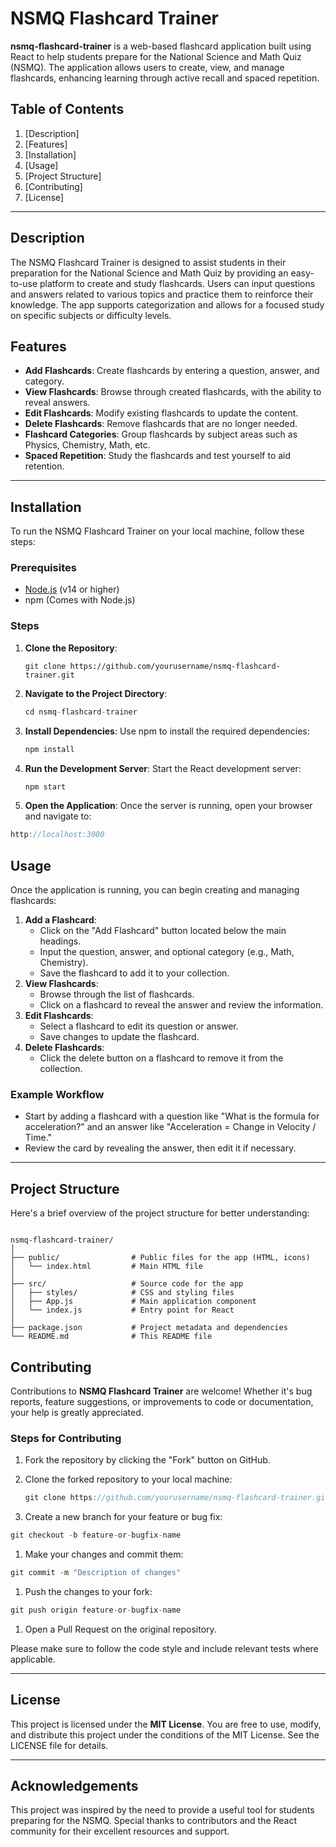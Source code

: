 # NSMQ Flashcard Trainer

**nsmq-flashcard-trainer** is a web-based flashcard application built using React to help students prepare for the National Science and Math Quiz (NSMQ). The application allows users to create, view, and manage flashcards, enhancing learning through active recall and spaced repetition.

## Table of Contents

1. [Description]
2. [Features]
3. [Installation]
4. [Usage]
5. [Project Structure]
6. [Contributing]
7. [License]

---

## Description

The NSMQ Flashcard Trainer is designed to assist students in their preparation for the National Science and Math Quiz by providing an easy-to-use platform to create and study flashcards. Users can input questions and answers related to various topics and practice them to reinforce their knowledge. The app supports categorization and allows for a focused study on specific subjects or difficulty levels.

## Features

- **Add Flashcards**: Create flashcards by entering a question, answer, and category.
- **View Flashcards**: Browse through created flashcards, with the ability to reveal answers.
- **Edit Flashcards**: Modify existing flashcards to update the content.
- **Delete Flashcards**: Remove flashcards that are no longer needed.
- **Flashcard Categories**: Group flashcards by subject areas such as Physics, Chemistry, Math, etc.
- **Spaced Repetition**: Study the flashcards and test yourself to aid retention.

---

## Installation

To run the NSMQ Flashcard Trainer on your local machine, follow these steps:

### Prerequisites

- [Node.js](https://nodejs.org/) (v14 or higher)
- npm (Comes with Node.js)

### Steps

1. **Clone the Repository**:
    
    ```
    git clone https://github.com/yourusername/nsmq-flashcard-trainer.git
    
    ```
    
2. **Navigate to the Project Directory**:

    
    ```jsx
    cd nsmq-flashcard-trainer
    ```
    
3. **Install Dependencies**:
Use npm to install the required dependencies:

    
    ```jsx
    npm install
    ```
    

1. **Run the Development Server**:
Start the React development server:

    
    ```jsx
    npm start
    ```
    

1. **Open the Application**:
Once the server is running, open your browser and navigate to:

```jsx
http://localhost:3000
```

## Usage

Once the application is running, you can begin creating and managing flashcards:

1. **Add a Flashcard**:
    - Click on the "Add Flashcard" button located below the main headings.
    - Input the question, answer, and optional category (e.g., Math, Chemistry).
    - Save the flashcard to add it to your collection.
2. **View Flashcards**:
    - Browse through the list of flashcards.
    - Click on a flashcard to reveal the answer and review the information.
3. **Edit Flashcards**:
    - Select a flashcard to edit its question or answer.
    - Save changes to update the flashcard.
4. **Delete Flashcards**:
    - Click the delete button on a flashcard to remove it from the collection.

### Example Workflow

- Start by adding a flashcard with a question like "What is the formula for acceleration?" and an answer like "Acceleration = Change in Velocity / Time."
- Review the card by revealing the answer, then edit it if necessary.

---

## Project Structure

Here's a brief overview of the project structure for better understanding:

```

nsmq-flashcard-trainer/
│
├── public/                # Public files for the app (HTML, icons)
│   └── index.html         # Main HTML file
│
├── src/                   # Source code for the app
│   ├── styles/            # CSS and styling files
│   ├── App.js             # Main application component
│   └── index.js           # Entry point for React
│
├── package.json           # Project metadata and dependencies
└── README.md              # This README file
```

## Contributing

Contributions to **NSMQ Flashcard Trainer** are welcome! Whether it's bug reports, feature suggestions, or improvements to code or documentation, your help is greatly appreciated.

### Steps for Contributing

1. Fork the repository by clicking the "Fork" button on GitHub.
2. Clone the forked repository to your local machine:
    
    ```jsx
    git clone https://github.com/yourusername/nsmq-flashcard-trainer.git
    ```
    
3. Create a new branch for your feature or bug fix:

```jsx
git checkout -b feature-or-bugfix-name
```

1. Make your changes and commit them:

```jsx
git commit -m "Description of changes"
```

1. Push the changes to your fork:

```jsx
git push origin feature-or-bugfix-name
```

1. Open a Pull Request on the original repository.

Please make sure to follow the code style and include relevant tests where applicable.

---

## License

This project is licensed under the **MIT License**. You are free to use, modify, and distribute this project under the conditions of the MIT License. See the LICENSE file for details.

---

## Acknowledgements

This project was inspired by the need to provide a useful tool for students preparing for the NSMQ. Special thanks to contributors and the React community for their excellent resources and support.
